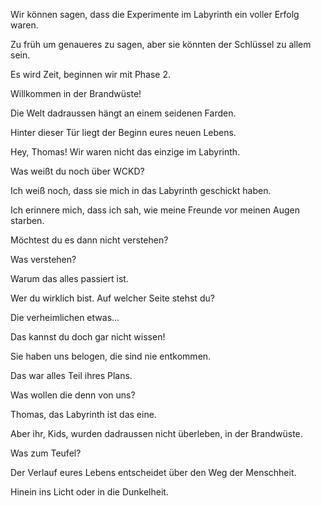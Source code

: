 Wir können sagen, dass die Experimente im Labyrinth ein voller Erfolg waren.

Zu früh um genaueres zu sagen, aber sie könnten der Schlüssel zu allem sein.

Es wird Zeit, beginnen wir mit Phase 2.

Willkommen in der Brandwüste!

Die Welt dadraussen hängt an einem seidenen Farden.

Hinter dieser Tür liegt der Beginn eures neuen Lebens.

Hey, Thomas! Wir waren nicht das einzige im Labyrinth.

Was weißt du noch über WCKD?

Ich weiß noch, dass sie mich in das Labyrinth geschickt haben.

Ich erinnere mich, dass ich sah, wie meine Freunde vor meinen Augen starben.

Möchtest du es dann nicht verstehen?

Was verstehen?

Warum das alles passiert ist.

Wer du wirklich bist. Auf welcher Seite stehst du?

Die verheimlichen etwas...

Das kannst du doch gar nicht wissen!

Sie haben uns belogen, die sind nie entkommen.

Das war alles Teil ihres Plans.

Was wollen die denn von uns?

Thomas, das Labyrinth ist das eine.

Aber ihr, Kids, wurden dadraussen nicht überleben, in der Brandwüste.

Was zum Teufel?

Der Verlauf eures Lebens entscheidet über den Weg der Menschheit.

Hinein ins Licht oder in die Dunkelheit.
